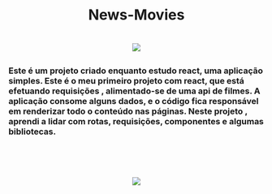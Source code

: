 <h1 align = 'center'>News-Movies<h1/>
<p align = 'center'>
  <img src = 'https://img.shields.io/static/v1?label=STATUS&message=EM%20DESENVOLVIMENTO&color=GREEN&style=for-the-badge'/>
<p/>

<h3>
Este é um projeto criado enquanto estudo react, uma aplicação simples.
Este é o meu primeiro projeto com react, que está efetuando requisições , alimentado-se de uma api de filmes.
A aplicação consome alguns dados, e o código fica responsável em renderizar todo o conteúdo nas páginas.
Neste projeto , aprendi a lidar com rotas, requisições, componentes e algumas bibliotecas.
<h3/>
  <br/>

<br/>
<p align = 'center'>
  <img src = 'https://user-images.githubusercontent.com/69211869/205339583-eb9dd34f-a6d3-472b-8ebf-d753972e9045.gif' />
<p/>

